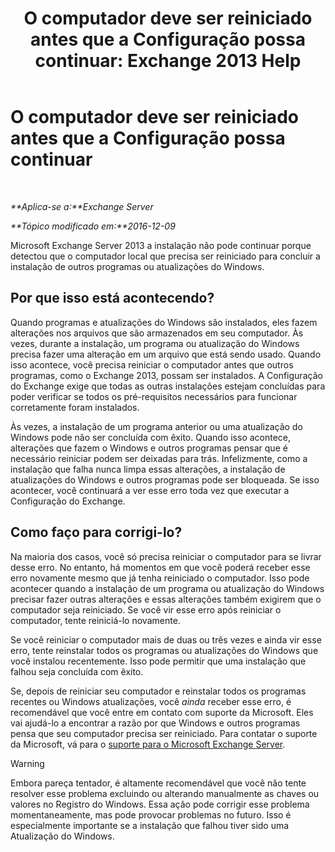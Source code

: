 ﻿---
title: 'O computador deve ser reiniciado antes que a Configuração possa continuar: Exchange 2013 Help'
TOCTitle: O computador deve ser reiniciado antes que a Configuração possa continuar
ms:assetid: f2d8e504-18c1-4b86-9b97-7654d0391b19
ms:mtpsurl: https://technet.microsoft.com/pt-br/library/ms.exch.setupreadiness.pendingrebootwindowscomponents(v=EXCHG.150)
ms:contentKeyID: 50486983
ms.date: 05/22/2018
mtps_version: v=EXCHG.150
ms.translationtype: MT
---

# O computador deve ser reiniciado antes que a Configuração possa continuar

 

_**Aplica-se a:**Exchange Server_

_**Tópico modificado em:**2016-12-09_

Microsoft Exchange Server 2013 a instalação não pode continuar porque detectou que o computador local que precisa ser reiniciado para concluir a instalação de outros programas ou atualizações do Windows.

## Por que isso está acontecendo?

Quando programas e atualizações do Windows são instalados, eles fazem alterações nos arquivos que são armazenados em seu computador. Às vezes, durante a instalação, um programa ou atualização do Windows precisa fazer uma alteração em um arquivo que está sendo usado. Quando isso acontece, você precisa reiniciar o computador antes que outros programas, como o Exchange 2013, possam ser instalados. A Configuração do Exchange exige que todas as outras instalações estejam concluídas para poder verificar se todos os pré-requisitos necessários para funcionar corretamente foram instalados.

Às vezes, a instalação de um programa anterior ou uma atualização do Windows pode não ser concluída com êxito. Quando isso acontece, alterações que fazem o Windows e outros programas pensar que é necessário reiniciar podem ser deixadas para trás. Infelizmente, como a instalação que falha nunca limpa essas alterações, a instalação de atualizações do Windows e outros programas pode ser bloqueada. Se isso acontecer, você continuará a ver esse erro toda vez que executar a Configuração do Exchange.

## Como faço para corrigi-lo?

Na maioria dos casos, você só precisa reiniciar o computador para se livrar desse erro. No entanto, há momentos em que você poderá receber esse erro novamente mesmo que já tenha reiniciado o computador. Isso pode acontecer quando a instalação de um programa ou atualização do Windows precisar fazer outras alterações e essas alterações também exigirem que o computador seja reiniciado. Se você vir esse erro após reiniciar o computador, tente reiniciá-lo novamente.

Se você reiniciar o computador mais de duas ou três vezes e ainda vir esse erro, tente reinstalar todos os programas ou atualizações do Windows que você instalou recentemente. Isso pode permitir que uma instalação que falhou seja concluída com êxito.

Se, depois de reiniciar seu computador e reinstalar todos os programas recentes ou Windows atualizações, você *ainda* receber esse erro, é recomendável que você entre em contato com suporte da Microsoft. Eles vai ajudá-lo a encontrar a razão por que Windows e outros programas pensa que seu computador precisa ser reiniciado. Para contatar o suporte da Microsoft, vá para o [suporte para o Microsoft Exchange Server](https://go.microsoft.com/fwlink/p/?linkid=525940).


> [!WARNING]
> Embora pareça tentador, é altamente recomendável que você não tente resolver esse problema excluindo ou alterando manualmente as chaves ou valores no Registro do Windows. Essa ação pode corrigir esse problema momentaneamente, mas pode provocar problemas no futuro. Isso é especialmente importante se a instalação que falhou tiver sido uma Atualização do Windows.


